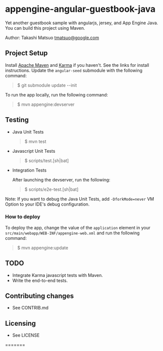 appengine-angular-guestbook-java
================================

Yet another guestbook sample with angularjs, jersey, and App Engine
Java. You can build this project using Maven.

Author: Takashi Matsuo <tmatsuo@google.com>

## Project Setup
Install [Apache Maven][1] and [Karma][2] if you haven't. See the links
for install instructions. Update the `angular-seed` submodule with the
following command:

> $ git submodule update --init

To run the app locally, run the following command:

> $ mvn appengine:devserver

## Testing

* Java Unit Tests
  > $ mvn test

* Javascript Unit Tests
  > $ scripts/test.[sh|bat]

* Integration Tests

  After launching the devserver, run the following:
  > $ scripts/e2e-test.[sh|bat]

Note: If you want to debug the Java Unit Tests, add `-DforkMode=never`
VM Option to your IDE's debug configuration.

### How to deploy
To deploy the app, change the value of the `application` element in
your `src/main/webapp/WEB-INF/appengine-web.xml` and run the following
command:

> $ mvn appengine:update

## TODO

* Integrate Karma javascript tests with Maven.
* Write the end-to-end tests.

## Contributing changes

* See CONTRIB.md

## Licensing

* See LICENSE

[1]: http://maven.apache.org/
[2]: http://karma-runner.github.io/0.8/index.html
=======